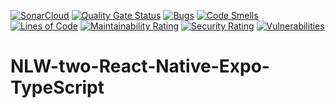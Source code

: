 [![SonarCloud](https://sonarcloud.io/images/project_badges/sonarcloud-orange.svg)](https://sonarcloud.io/dashboard?id=AmauriOliveira_NLW-two-React-Native-Expo-TypeScript)
[![Quality Gate Status](https://sonarcloud.io/api/project_badges/measure?project=AmauriOliveira_NLW-two-React-Native-Expo-TypeScript&metric=alert_status)](https://sonarcloud.io/dashboard?id=AmauriOliveira_NLW-two-React-Native-Expo-TypeScript)
[![Bugs](https://sonarcloud.io/api/project_badges/measure?project=AmauriOliveira_NLW-two-React-Native-Expo-TypeScript&metric=bugs)](https://sonarcloud.io/dashboard?id=AmauriOliveira_NLW-two-React-Native-Expo-TypeScript)
[![Code Smells](https://sonarcloud.io/api/project_badges/measure?project=AmauriOliveira_NLW-two-React-Native-Expo-TypeScript&metric=code_smells)](https://sonarcloud.io/dashboard?id=AmauriOliveira_NLW-two-React-Native-Expo-TypeScript)
[![Lines of Code](https://sonarcloud.io/api/project_badges/measure?project=AmauriOliveira_NLW-two-React-Native-Expo-TypeScript&metric=ncloc)](https://sonarcloud.io/dashboard?id=AmauriOliveira_NLW-two-React-Native-Expo-TypeScript)
[![Maintainability Rating](https://sonarcloud.io/api/project_badges/measure?project=AmauriOliveira_NLW-two-React-Native-Expo-TypeScript&metric=sqale_rating)](https://sonarcloud.io/dashboard?id=AmauriOliveira_NLW-two-React-Native-Expo-TypeScript)
[![Security Rating](https://sonarcloud.io/api/project_badges/measure?project=AmauriOliveira_NLW-two-React-Native-Expo-TypeScript&metric=security_rating)](https://sonarcloud.io/dashboard?id=AmauriOliveira_NLW-two-React-Native-Expo-TypeScript)
[![Vulnerabilities](https://sonarcloud.io/api/project_badges/measure?project=AmauriOliveira_NLW-two-React-Native-Expo-TypeScript&metric=vulnerabilities)](https://sonarcloud.io/dashboard?id=AmauriOliveira_NLW-two-React-Native-Expo-TypeScript)


# NLW-two-React-Native-Expo-TypeScript

